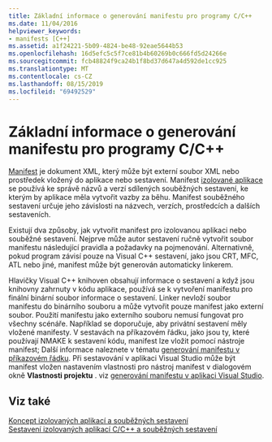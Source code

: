 ```yaml
---
title: Základní informace o generování manifestu pro programy C/C++
ms.date: 11/04/2016
helpviewer_keywords:
- manifests [C++]
ms.assetid: a1f24221-5b09-4824-be48-92eae5644b53
ms.openlocfilehash: 16d5efc5c5f7ce81b4b60269b0c666fd5d24266e
ms.sourcegitcommit: fcb48824f9ca24b1f8bd37d647a4d592de1cc925
ms.translationtype: MT
ms.contentlocale: cs-CZ
ms.lasthandoff: 08/15/2019
ms.locfileid: "69492529"
---
```

# <a name="understanding-manifest-generation-for-cc-programs"></a>Základní informace o generování manifestu pro programy C/C++

[Manifest](/windows/win32/sbscs/manifests) je dokument XML, který může být externí soubor XML nebo prostředek vložený do aplikace nebo sestavení. Manifest [izolované aplikace](/windows/win32/SbsCs/isolated-applications) se používá ke správě názvů a verzí sdílených souběžných sestavení, ke kterým by aplikace měla vytvořit vazby za běhu. Manifest souběžného sestavení určuje jeho závislosti na názvech, verzích, prostředcích a dalších sestaveních.

Existují dva způsoby, jak vytvořit manifest pro izolovanou aplikaci nebo souběžné sestavení. Nejprve může autor sestavení ručně vytvořit soubor manifestu následující pravidla a požadavky na pojmenování. Alternativně, pokud program závisí pouze na Visual C++ sestavení, jako jsou CRT, MFC, ATL nebo jiné, manifest může být generován automaticky linkerem.

Hlavičky Visual C++ knihoven obsahují informace o sestavení a když jsou knihovny zahrnuty v kódu aplikace, používá se k vytvoření manifestu pro finální binární soubor informace o sestavení. Linker nevloží soubor manifestu do binárního souboru a může vytvořit pouze manifest jako externí soubor. Použití manifestu jako externího souboru nemusí fungovat pro všechny scénáře. Například se doporučuje, aby privátní sestavení měly vložené manifesty. V sestavách na příkazovém řádku, jako jsou ty, které používají NMAKE k sestavení kódu, manifest lze vložit pomocí nástroje manifest; Další informace naleznete v tématu [generování manifestu v příkazovém řádku](manifest-generation-at-the-command-line.md). Při sestavování v aplikaci Visual Studio může být manifest vložen nastavením vlastnosti pro nástroj manifest v dialogovém okně **Vlastnosti projektu** . viz [generování manifestu v aplikaci Visual Studio](manifest-generation-in-visual-studio.md).

## <a name="see-also"></a>Viz také

[Koncept izolovaných aplikací a souběžných sestavení](concepts-of-isolated-applications-and-side-by-side-assemblies.md)<br/>
[Sestavení izolovaných aplikací C/C++ a souběžných sestavení](building-c-cpp-isolated-applications-and-side-by-side-assemblies.md)
